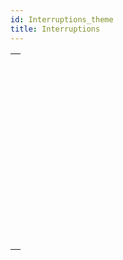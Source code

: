 ```yaml
---
id: Interruptions_theme
title: Interruptions
---
```



||
|---|
|[<!-- INCLUDE #_command_.ABORT.Syntax -->](../../commands-legacy/abort.md)<br/>|
|[<!-- INCLUDE #_command_.ASSERT.Syntax -->](../../commands-legacy/assert.md)<br/>|
|[<!-- INCLUDE #_command_.Asserted.Syntax -->](../../commands-legacy/asserted.md)<br/>|
|[<!-- INCLUDE #_command_.FILTER EVENT.Syntax -->](../../commands-legacy/filter-event.md)<br/>|
|[<!-- INCLUDE #_command_.Get assert enabled.Syntax -->](../../commands-legacy/get-assert-enabled.md)<br/>|
|[<!-- INCLUDE #_command_.Last errors.Syntax -->](../../commands-legacy/last-errors.md)<br/>|
|[<!-- INCLUDE #_command_.Method called on error.Syntax -->](../../commands-legacy/method-called-on-error.md)<br/>|
|[<!-- INCLUDE #_command_.Method called on event.Syntax -->](../../commands-legacy/method-called-on-event.md)<br/>|
|[<!-- INCLUDE #_command_.ON ERR CALL.Syntax -->](../../commands-legacy/on-err-call.md)<br/>|
|[<!-- INCLUDE #_command_.ON EVENT CALL.Syntax -->](../../commands-legacy/on-event-call.md)<br/>|
|[<!-- INCLUDE #_command_.SET ASSERT ENABLED.Syntax -->](../../commands-legacy/set-assert-enabled.md)<br/>|
|[<!-- INCLUDE #_command_.throw.Syntax -->](../../commands-legacy/throw.md)<br/>|
